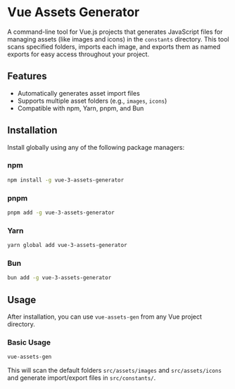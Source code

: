 
# Vue Assets Generator

A command-line tool for Vue.js projects that generates JavaScript files for managing assets (like images and icons) in the `constants` directory. This tool scans specified folders, imports each image, and exports them as named exports for easy access throughout your project.

## Features

- Automatically generates asset import files
- Supports multiple asset folders (e.g., `images`, `icons`)
- Compatible with npm, Yarn, pnpm, and Bun

## Installation

Install globally using any of the following package managers:

### npm

```bash
npm install -g vue-3-assets-generator
```

### pnpm

```bash
pnpm add -g vue-3-assets-generator
```

### Yarn

```bash
yarn global add vue-3-assets-generator
```

### Bun

```bash
bun add -g vue-3-assets-generator
```

## Usage

After installation, you can use `vue-assets-gen` from any Vue project directory.

### Basic Usage

```bash
vue-assets-gen
```

This will scan the default folders `src/assets/images` and `src/assets/icons` and generate import/export files in `src/constants/`.
